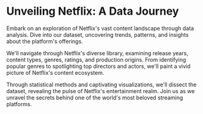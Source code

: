 
# Unveiling Netflix: A Data Journey

Embark on an exploration of Netflix's vast content landscape through data analysis. Dive into our dataset, uncovering trends, patterns, and insights about the platform's offerings.

We'll navigate through Netflix's diverse library, examining release years, content types, genres, ratings, and production origins. From identifying popular genres to spotlighting top directors and actors, we'll paint a vivid picture of Netflix's content ecosystem.

Through statistical methods and captivating visualizations, we'll dissect the dataset, revealing the pulse of Netflix's entertainment realm. Join us as we unravel the secrets behind one of the world's most beloved streaming platforms.




